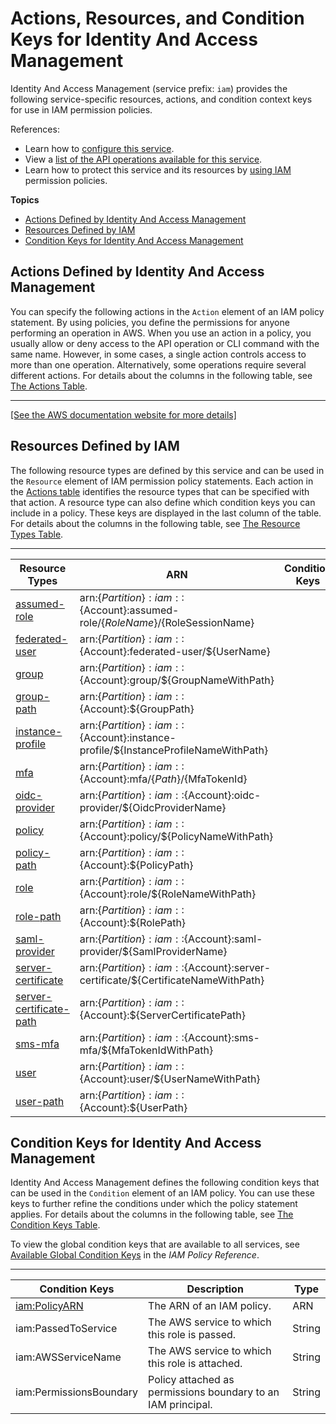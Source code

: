 # Actions, Resources, and Condition Keys for Identity And Access Management<a name="list_identityandaccessmanagement"></a>

Identity And Access Management \(service prefix: `iam`\) provides the following service\-specific resources, actions, and condition context keys for use in IAM permission policies\.

References:
+ Learn how to [configure this service](http://docs.aws.amazon.com/IAM/latest/UserGuide/)\.
+ View a [list of the API operations available for this service](http://docs.aws.amazon.com/IAM/latest/APIReference/)\.
+ Learn how to protect this service and its resources by [using IAM](http://docs.aws.amazon.com/IAM/latest/UserGuide/access_policies.html) permission policies\.

**Topics**
+ [Actions Defined by Identity And Access Management](#identityandaccessmanagement-actions-as-permissions)
+ [Resources Defined by IAM](#identityandaccessmanagement-resources-for-iam-policies)
+ [Condition Keys for Identity And Access Management](#identityandaccessmanagement-policy-keys)

## Actions Defined by Identity And Access Management<a name="identityandaccessmanagement-actions-as-permissions"></a>

You can specify the following actions in the `Action` element of an IAM policy statement\. By using policies, you define the permissions for anyone performing an operation in AWS\. When you use an action in a policy, you usually allow or deny access to the API operation or CLI command with the same name\. However, in some cases, a single action controls access to more than one operation\. Alternatively, some operations require several different actions\. For details about the columns in the following table, see [The Actions Table](reference_policies_actions-resources-contextkeys.md#actions_table)\.


****  
[\[See the AWS documentation website for more details\]](http://docs.aws.amazon.com/IAM/latest/UserGuide/list_identityandaccessmanagement.html)

## Resources Defined by IAM<a name="identityandaccessmanagement-resources-for-iam-policies"></a>

The following resource types are defined by this service and can be used in the `Resource` element of IAM permission policy statements\. Each action in the [Actions table](#identityandaccessmanagement-actions-as-permissions) identifies the resource types that can be specified with that action\. A resource type can also define which condition keys you can include in a policy\. These keys are displayed in the last column of the table\. For details about the columns in the following table, see [The Resource Types Table](reference_policies_actions-resources-contextkeys.md#resources_table)\.


****  

| Resource Types | ARN | Condition Keys | 
| --- | --- | --- | 
|   [ assumed\-role ](http://docs.aws.amazon.com/IAM/latest/UserGuide/id_credentials_temp_use-resources.html)  |  arn:$\{Partition\}:iam::$\{Account\}:assumed\-role/$\{RoleName\}/$\{RoleSessionName\}  |  | 
|   [ federated\-user ](http://docs.aws.amazon.com/IAM/latest/UserGuide/id_roles_providers_saml.html)  |  arn:$\{Partition\}:iam::$\{Account\}:federated\-user/$\{UserName\}  |  | 
|   [ group ](http://docs.aws.amazon.com/IAM/latest/APIReference/API_Group.html)  |  arn:$\{Partition\}:iam::$\{Account\}:group/$\{GroupNameWithPath\}  |  | 
|   [ group\-path ](http://docs.aws.amazon.com/IAM/latest/APIReference/API_Group.html)  |  arn:$\{Partition\}:iam::$\{Account\}:$\{GroupPath\}  |  | 
|   [ instance\-profile ](http://docs.aws.amazon.com/IAM/latest/APIReference/API_InstanceProfile.html)  |  arn:$\{Partition\}:iam::$\{Account\}:instance\-profile/$\{InstanceProfileNameWithPath\}  |  | 
|   [ mfa ](http://docs.aws.amazon.com/IAM/latest/APIReference/API_MFADevice.html)  |  arn:$\{Partition\}:iam::$\{Account\}:mfa/$\{Path\}/$\{MfaTokenId\}  |  | 
|   [ oidc\-provider ](http://docs.aws.amazon.com/IAM/latest/APIReference/API_GetOpenIDConnectProvider.html)  |  arn:$\{Partition\}:iam::$\{Account\}:oidc\-provider/$\{OidcProviderName\}  |  | 
|   [ policy ](http://docs.aws.amazon.com/IAM/latest/APIReference/API_Policy.html)  |  arn:$\{Partition\}:iam::$\{Account\}:policy/$\{PolicyNameWithPath\}  |  | 
|   [ policy\-path ](http://docs.aws.amazon.com/IAM/latest/APIReference/API_Policy.html)  |  arn:$\{Partition\}:iam::$\{Account\}:$\{PolicyPath\}  |  | 
|   [ role ](http://docs.aws.amazon.com/IAM/latest/APIReference/API_Role.html)  |  arn:$\{Partition\}:iam::$\{Account\}:role/$\{RoleNameWithPath\}  |  | 
|   [ role\-path ](http://docs.aws.amazon.com/IAM/latest/APIReference/API_Role.html)  |  arn:$\{Partition\}:iam::$\{Account\}:$\{RolePath\}  |  | 
|   [ saml\-provider ](http://docs.aws.amazon.com/IAM/latest/APIReference/API_GetSAMLProvider.html)  |  arn:$\{Partition\}:iam::$\{Account\}:saml\-provider/$\{SamlProviderName\}  |  | 
|   [ server\-certificate ](http://docs.aws.amazon.com/IAM/latest/APIReference/API_ServerCertificate.html)  |  arn:$\{Partition\}:iam::$\{Account\}:server\-certificate/$\{CertificateNameWithPath\}  |  | 
|   [ server\-certificate\-path ](http://docs.aws.amazon.com/IAM/latest/APIReference/API_ServerCertificate.html)  |  arn:$\{Partition\}:iam::$\{Account\}:$\{ServerCertificatePath\}  |  | 
|   [ sms\-mfa ](http://docs.aws.amazon.com/IAM/latest/UserGuide/id_credentials_mfa_enable_sms.html)  |  arn:$\{Partition\}:iam::$\{Account\}:sms\-mfa/$\{MfaTokenIdWithPath\}  |  | 
|   [ user ](http://docs.aws.amazon.com/IAM/latest/APIReference/API_User.html)  |  arn:$\{Partition\}:iam::$\{Account\}:user/$\{UserNameWithPath\}  |  | 
|   [ user\-path ](http://docs.aws.amazon.com/IAM/latest/APIReference/API_User.html)  |  arn:$\{Partition\}:iam::$\{Account\}:$\{UserPath\}  |  | 

## Condition Keys for Identity And Access Management<a name="identityandaccessmanagement-policy-keys"></a>

Identity And Access Management defines the following condition keys that can be used in the `Condition` element of an IAM policy\. You can use these keys to further refine the conditions under which the policy statement applies\. For details about the columns in the following table, see [The Condition Keys Table](reference_policies_actions-resources-contextkeys.md#context_keys_table)\.

To view the global condition keys that are available to all services, see [Available Global Condition Keys](reference_policies_condition-keys.html#AvailableKeys) in the *IAM Policy Reference*\.


****  

| Condition Keys | Description | Type | 
| --- | --- | --- | 
|   [ iam:PolicyARN ](http://docs.aws.amazon.com/IAM/latest/UserGuide/reference_policies_condition-keys.html#available-keys-for-iam)  | The ARN of an IAM policy\. | ARN | 
|   iam:PassedToService  | The AWS service to which this role is passed\. | String | 
|   iam:AWSServiceName  | The AWS service to which this role is attached\. | String | 
|   iam:PermissionsBoundary  | Policy attached as permissions boundary to an IAM principal\. | String | 